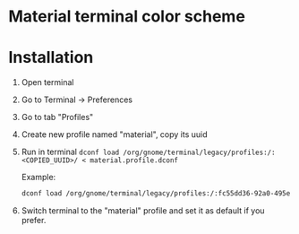 Material terminal color scheme
==============================

Installation
============
1. Open terminal
2. Go to Terminal -> Preferences
3. Go to tab "Profiles"
4. Create new profile named "material", copy its uuid
5. Run in terminal `dconf load /org/gnome/terminal/legacy/profiles:/:<COPIED_UUID>/ < material.profile.dconf`
  
   Example: 
   ```bash
   dconf load /org/gnome/terminal/legacy/profiles:/:fc55dd36-92a0-495e-974d-f826018081ce/ < material.profile.dconf
   ```
   
6. Switch terminal to the "material" profile and set it as default if you prefer.